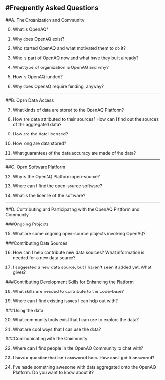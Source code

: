#Frequently Asked Questions
---

##A. The Organization and Community

0. What is OpenAQ?

1. Why does OpenAQ exist?

2. Who started OpenAQ and what motivated them to do it?

3. Who is part of OpenAQ now and what have they built already?

4. What type of organization is OpenAQ and why?

5. How is OpenAQ funded?

6. Why does OpenAQ require funding, anyway?


---
##B. Open Data Access

7. What kinds of data are stored to the OpenAQ Platform?

8. How are data attributed to their sources? How can I find out the sources of the aggregated data?

9. How are the data licensed?

10. How long are data stored?

11. What guarantees of the data accuracy are made of the data? 

---

##C. Open Software Platform

12. Why is the OpenAQ Platform open-source?

13. Where can I find the open-source software?

14. What is the license of the software?

 ---
 
##D. Contributing and Participating with the OpenAQ Platform and Community

###Ongoing Projects

15. What are some ongoing open-source projects involving OpenAQ?

###Contributing Data Sources

16. How can I help contribute new data sources? What information is needed for a new data source?

17. I suggested a new data source, but I haven't seen it added yet. What gives?



###Contributing Development Skills for Enhancing the Platform

18. What skills are needed to contribute to the code-base? 

19. Where can I find existing issues I can help out with?


###Using the data

20. What community tools exist that I can use to explore the data?

21. What are cool ways that I can use the data?



###Communicating with the Community

22. Where can I find people in the OpenAQ Community to chat with? 

23. I have a question that isn't answered here. How can I get it answered?

24. I've made something awesome with data aggregated onto the OpenAQ Platform. Do you want to know about it?
